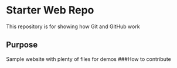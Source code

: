 # Starter Web Repo

This repository is for showing how Git and GitHub work

## Purpose

Sample website with plenty of files for demos
###How to contribute